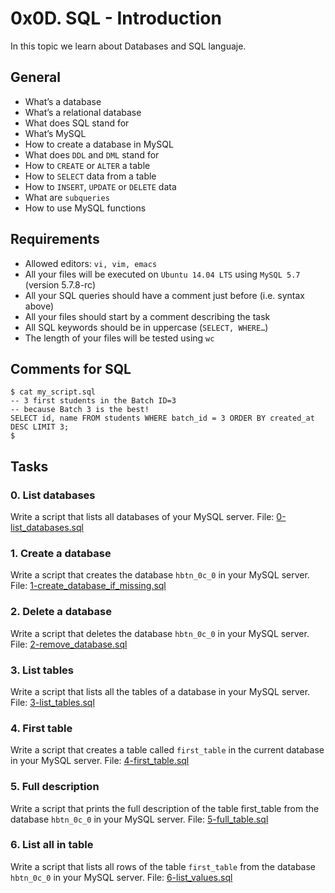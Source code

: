 # 0x0D. SQL - Introduction
In this topic we learn about Databases and SQL languaje.

## General
+ What’s a database
+ What’s a relational database
+ What does SQL stand for
+ What’s MySQL
+ How to create a database in MySQL
+ What does `DDL` and `DML` stand for
+ How to `CREATE` or `ALTER` a table
+ How to `SELECT` data from a table
+ How to `INSERT`, `UPDATE` or `DELETE` data
+ What are `subqueries`
+ How to use MySQL functions

## Requirements
+ Allowed editors: `vi, vim, emacs`
+ All your files will be executed on `Ubuntu 14.04 LTS` using `MySQL 5.7` (version 5.7.8-rc)
+ All your SQL queries should have a comment just before (i.e. syntax above)
+ All your files should start by a comment describing the task
+ All SQL keywords should be in uppercase (`SELECT, WHERE…`)
+ The length of your files will be tested using `wc`

## Comments for SQL
```
$ cat my_script.sql
-- 3 first students in the Batch ID=3
-- because Batch 3 is the best!
SELECT id, name FROM students WHERE batch_id = 3 ORDER BY created_at DESC LIMIT 3;
$
```

## Tasks

### 0. List databases
Write a script that lists all databases of your MySQL server.
File: [0-list_databases.sql](0-list_databases.sql)

### 1. Create a database
Write a script that creates the database `hbtn_0c_0` in your MySQL server.
File: [1-create_database_if_missing.sql](1-create_database_if_missing.sql)

### 2. Delete a database
Write a script that deletes the database `hbtn_0c_0` in your MySQL server.
File: [2-remove_database.sql](2-remove_database.sql)

### 3. List tables
Write a script that lists all the tables of a database in your MySQL server.
File: [3-list_tables.sql](3-list_tables.sql)

### 4. First table
Write a script that creates a table called `first_table` in the current database in your MySQL server.
File: [4-first_table.sql](4-first_table.sql)

### 5. Full description
Write a script that prints the full description of the table first_table from the database `hbtn_0c_0` in your MySQL server.
File: [5-full_table.sql](5-full_table.sql)

### 6. List all in table
Write a script that lists all rows of the table `first_table` from the database `hbtn_0c_0` in your MySQL server.
File: [6-list_values.sql](6-list_values.sql)


